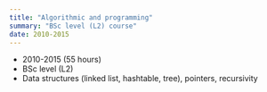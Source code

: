 ```yaml
---
title: "Algorithmic and programming"
summary: "BSc level (L2) course"
date: 2010-2015
---
```


* 2010-2015 (55 hours)
* BSc level (L2)
* Data structures (linked list, hashtable, tree), pointers, recursivity

